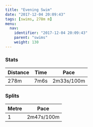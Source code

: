 ```yaml
---
title: "Evening Swim"
date: "2017-12-04 20:09:43"
tags: [swims, 278m m]
menu:
  nav:
    identifier: "2017-12-04 20:09:43"
    parent: "swims"
    weight: 130
---
```


### Stats

| Distance | Time | Pace |
|----------|------|------|
|278m|7m6s|2m33s/100m|

### Splits

| Metre | Pace |
|------|------|
|1|2m47s/100m|
